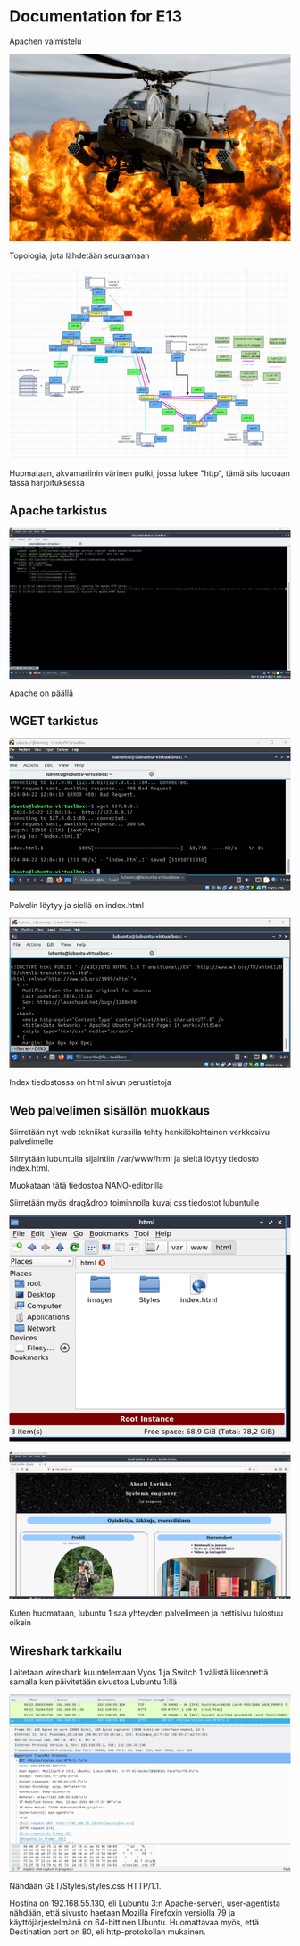 # Documentation for E13

Apachen valmistelu

![apache](./E13/apache.jpg)

Topologia, jota lähdetään seuraamaan

![fyysinen topo](./E13/fyysinentopo.png)

Huomataan, akvamariinin värinen putki, jossa lukee "http", tämä siis ludoaan tässä harjoituksessa

## Apache tarkistus

![apache active](./E13/apcheactive.png)

Apache on päällä

## WGET tarkistus

![wget vastaa](./E13/wgetvastaa.png)

Palvelin löytyy ja siellä on index.html

![index](./E13/index.png)

Index tiedostossa on html sivun perustietoja

## Web palvelimen sisällön muokkaus

Siirretään nyt web tekniikat kurssilla tehty henkilökohtainen verkkosivu palvelimelle.

Siirrytään lubuntulla sijaintiin /var/www/html ja sieltä löytyy tiedosto index.html.

Muokataan tätä tiedostoa NANO-editorilla

Siirretään myös drag&drop toiminnolla kuvaj css tiedostot lubuntulle

![siirto](./E13/tietojensiirto.png)

![palvelin toimii](./E13/webpalvelintoimii.png)

Kuten huomataan, lubuntu 1 saa yhteyden palvelimeen ja nettisivu tulostuu oikein

## Wireshark tarkkailu

Laitetaan wireshark kuuntelemaan Vyos 1 ja Switch 1 välistä liikennettä samalla kun päivitetään sivustoa Lubuntu 1:llä

![wireshark](./E13/wiresharjk.png)

Nähdään GET/Styles/styles.css HTTP/1.1.

Hostina on 192.168.55.130, eli Lubuntu 3:n Apache-serveri, user-agentista nähdään, että sivusto haetaan Mozilla Firefoxin versiolla 79 ja käyttöjärjestelmänä on 64-bittinen Ubuntu. Huomattavaa myös, että Destination port on 80, eli http-protokollan mukainen.
